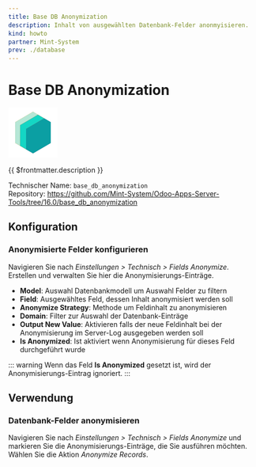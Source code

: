 ```yaml
---
title: Base DB Anonymization
description: Inhalt von ausgewählten Datenbank-Felder anonmyisieren.
kind: howto
partner: Mint-System
prev: ./database
---
```

# Base DB Anonymization
![icon_oms_box](attachments/icons_odoo_mint_system.png)

{{ $frontmatter.description }}

Technischer Name: `base_db_anonymization`\
Repository: <https://github.com/Mint-System/Odoo-Apps-Server-Tools/tree/16.0/base_db_anonymization>

## Konfiguration

### Anonymisierte Felder konfigurieren

Navigieren Sie nach *Einstellungen > Technisch > Fields Anonymize*. Erstellen und verwalten Sie hier die Anonymisierungs-Einträge.

* **Model**: Auswahl Datenbankmodell um Auswahl Felder zu filtern
* **Field**: Ausgewähltes Feld, dessen Inhalt anonymisiert werden soll
* **Anonymize Strategy**: Methode um Feldinhalt zu anonymisieren
* **Domain**: Filter zur Auswahl der Datenbank-Einträge
* **Output New Value**: Aktivieren falls der neue Feldinhalt bei der Anonymisierung im Server-Log ausgegeben werden soll
* **Is Anonymized**: Ist aktiviert wenn Anonymisierung für dieses Feld durchgeführt wurde

::: warning
Wenn das Feld **Is Anonymized** gesetzt ist, wird der Anonymisierungs-Eintrag ignoriert.
:::

## Verwendung

### Datenbank-Felder anonymisieren

Navigieren Sie nach *Einstellungen > Technisch > Fields Anonymize* und markieren Sie die Anonymisierungs-Einträge, die Sie ausführen möchten. Wählen Sie die Aktion *Anonymize Records*.
